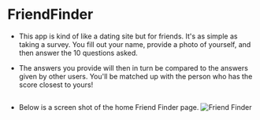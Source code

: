 # FriendFinder

* This app is kind of like a dating site but for friends. 
  It's as simple as taking a survey. You fill out your name,
  provide a photo of yourself, and then answer the 10 questions
  asked.

* The answers you provide will then in turn be compared to the
  answers given by other users. You'll be matched up with the
  person who has the score closest to yours!

## 

* Below is a screen shot of the home Friend Finder page.
![Friend Finder](https://github.com/KrisMooseVisual/FriendFinder/tree/master/app/data/images/friend_finder_survey.png)